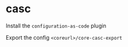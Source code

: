 # casc

Install the ```configuration-as-code``` plugin

Export the config  ```<coreurl>/core-casc-export```

